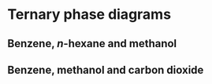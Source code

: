 # Ternary phase diagrams

## Benzene, *n*-hexane and methanol

## Benzene, methanol and carbon dioxide
